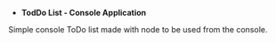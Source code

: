 - **TodDo List - Console Application**

Simple console ToDo list made with node to be used from the console.
